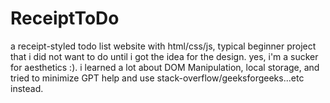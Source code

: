 # ReceiptToDo
a receipt-styled todo list website with html/css/js, typical beginner project that i did not want to do until i got the idea for the design. yes, i'm a sucker for aesthetics :).
i learned a lot about DOM Manipulation, local storage, and tried to minimize GPT help and use stack-overflow/geeksforgeeks...etc instead.
